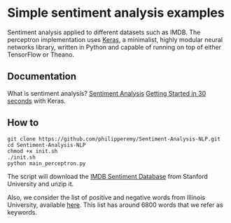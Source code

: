# Simple sentiment analysis examples 
Sentiment analysis applied to different datasets such as IMDB. The perceptron implementation uses [Keras](http://keras.io/), a minimalist, highly modular neural networks library, written in Python and capable of running on top of either TensorFlow or Theano.

## Documentation
What is sentiment analysis? [Sentiment Analysis](https://en.wikipedia.org/wiki/Sentiment_analysis)
[Getting Started in 30 seconds](http://keras.io/#getting-started-30-seconds-to-keras) with Keras.

## How to

```
git clone https://github.com/philipperemy/Sentiment-Analysis-NLP.git
cd Sentiment-Analysis-NLP
chmod +x init.sh
./init.sh
python main_perceptron.py
```

The script will download the [IMDB Sentiment Database](http://ai.stanford.edu/~amaas/data/sentiment/) from Stanford University and unzip it.

Also, we consider the list of positive and negative words from Illinois University, available [here](https://www.cs.uic.edu/~liub/FBS/sentiment-analysis.html#lexicon). This list has around 6800 words that we refer as keywords.
